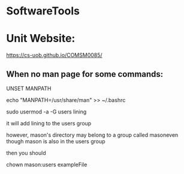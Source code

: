 # SoftwareTools
# Unit Website:
https://cs-uob.github.io/COMSM0085/


## When no man page for some commands:
UNSET MANPATH

echo "MANPATH=/usr/share/man" >> ~/.bashrc

sudo usermod -a -G users lining

it will add lining to the users group

however, mason's directory may belong to a group called masoneven though mason is also in the users group

then you should 

chown mason:users exampleFile

